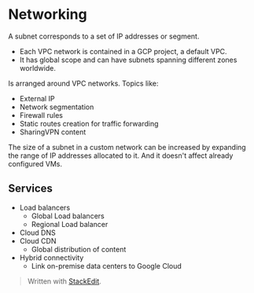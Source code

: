 
# Networking

A subnet corresponds to a set of IP addresses or segment. 

- Each VPC network is contained in a GCP project, a default VPC.
- It has global scope and can have subnets spanning different zones worldwide.

Is arranged around VPC networks. Topics like:
- External IP 
- Network segmentation
- Firewall rules
- Static routes creation for traffic forwarding
- SharingVPN content

The size of a subnet in a custom network can be increased by expanding the range of IP addresses allocated to it. And it doesn't affect already configured VMs.

## Services
- Load balancers
	- Global Load balancers
	- Regional Load balancer
- Cloud DNS
- Cloud CDN
	- Global distribution of content
- Hybrid connectivity
	- Link on-premise data centers to Google Cloud

> Written with [StackEdit](https://stackedit.io/).
<!--stackedit_data:
eyJoaXN0b3J5IjpbLTMzNzIxMTY5LDEyODAyNDg4MzldfQ==
-->